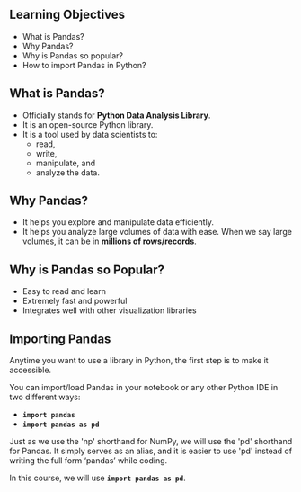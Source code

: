 ## Learning Objectives

* What is Pandas?
* Why Pandas?
* Why is Pandas so popular?
* How to import Pandas in Python?

## What is Pandas?

* Officially stands for **Python Data Analysis Library**.
* It is an open-source Python library.
* It is a tool used by data scientists to:
  * read,
  * write,
  * manipulate, and
  * analyze the data.

## Why Pandas?

* It helps you explore and manipulate data efficiently.
* It helps you analyze large volumes of data with ease. When we say large volumes, it can be in **millions of rows/records**.

## Why is Pandas so Popular?

* Easy to read and learn
* Extremely fast and powerful
* Integrates well with other visualization libraries

## Importing Pandas

Anytime you want to use a library in Python, the first step is to make it accessible.

You can import/load Pandas in your notebook or any other Python IDE in two different ways:

* **`import pandas`**
* **`import pandas as pd`**

Just as we use the 'np' shorthand for NumPy, we will use the 'pd' shorthand for Pandas. It simply serves as an alias, and it is easier to use 'pd' instead of writing the full form ‘pandas’ while coding.

In this course, we will use **`import pandas as pd`**.